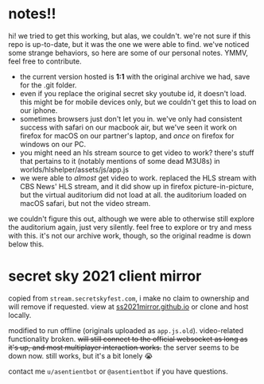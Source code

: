 # notes!!

hi! we tried to get this working, but alas, we couldn't. we're not sure if this repo is up-to-date, but it was the one we were able to find. we've noticed some strange behaviors, so here are some of our personal notes. YMMV, feel free to contribute.

- the current version hosted is **1:1** with the original archive we had, save for the .git folder.
- even if you replace the original secret sky youtube id, it doesn't load. this might be for mobile devices only, but we couldn't get this to load on our iphone.
- sometimes browsers just don't let you in. we've only had consistent success with safari on our macbook air, but we've seen it work on firefox for macOS on our partner's laptop, and *once* on firefox for windows on our PC.
- you might need an hls stream source to get video to work? there's stuff that pertains to it (notably mentions of some dead M3U8s) in worlds/hlshelper/assets/js/app.js
- we were able to *almost* get video to work. replaced the HLS stream with CBS News' HLS stream, and it did show up in firefox picture-in-picture, but the virtual auditorium did not load at all. the auditorium loaded on macOS safari, but not the video stream.

we couldn't figure this out, although we were able to otherwise still explore the auditorium again, just very silently. feel free to explore or try and mess with this. it's not our archive work, though, so the original readme is down below this.


# secret sky 2021 client mirror

copied from `stream.secretskyfest.com`, i make no claim to ownership and will remove if requested. view at [ss2021mirror.github.io](https://ss2021mirror.github.io) or clone and host locally.

modified to run offline (originals uploaded as `app.js.old`). video-related functionality broken. ~~will still connect to the official websocket as long as it's up, and most multiplayer interaction works.~~ the server seems to be down now. still works, but it's a bit lonely 😭

contact me `u/asentientbot` or `@asentientbot` if you have questions.
